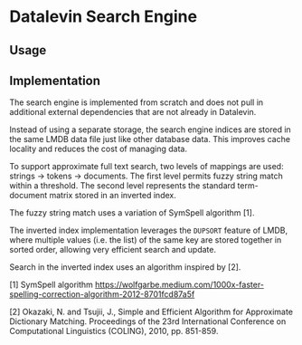 # Datalevin Search Engine

## Usage

## Implementation

The search engine is implemented from scratch and does not pull in additional
external dependencies that are not already in Datalevin.

Instead of using a separate storage, the search engine indices are stored in the
same LMDB data file just like other database data. This improves cache locality
and reduces the cost of managing data.

To support approximate full text search, two levels of mappings are
used: strings -> tokens -> documents. The first level permits fuzzy
string match within a threshold. The second level represents the standard
term-document matrix stored in an inverted index.

The fuzzy string match uses a variation of SymSpell algorithm [1].

The inverted index implementation leverages the `DUPSORT` feature of LMDB, where
multiple values (i.e. the list) of the same key are stored together in sorted
order, allowing very efficient search and update.

Search in the inverted index uses an algorithm inspired by [2].

[1] SymSpell algorithm https://wolfgarbe.medium.com/1000x-faster-spelling-correction-algorithm-2012-8701fcd87a5f

[2] Okazaki, N. and Tsujii, J., Simple and Efficient Algorithm for Approximate
Dictionary Matching. Proceedings of the 23rd International Conference on
Computational Linguistics (COLING), 2010, pp. 851-859.
